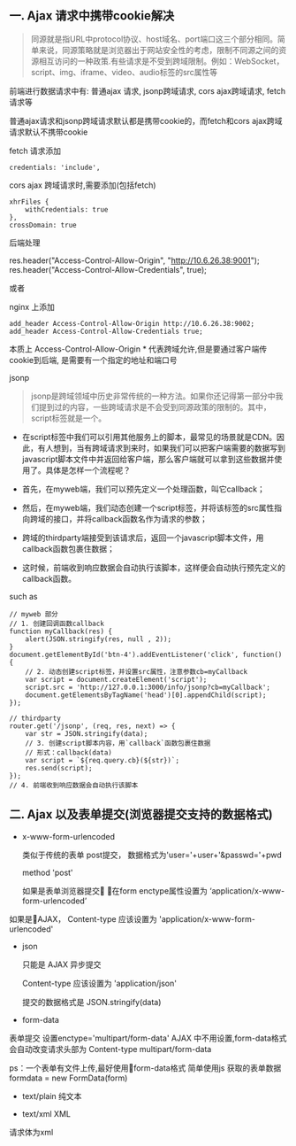 一. Ajax 请求中携带cookie解决
----

> 同源就是指URL中protocol协议、host域名、port端口这三个部分相同。简单来说，同源策略就是浏览器出于网站安全性的考虑，限制不同源之间的资源相互访问的一种政策.有些请求是不受到跨域限制。例如：WebSocket，script、img、iframe、video、audio标签的src属性等




前端进行数据请求中有: 普通ajax 请求, jsonp跨域请求, cors ajax跨域请求, fetch请求等

普通ajax请求和jsonp跨域请求默认都是携带cookie的，而fetch和cors ajax跨域请求默认不携带cookie

fetch 请求添加 

    credentials: 'include',


cors ajax 跨域请求时,需要添加(包括fetch)

    xhrFiles {
        withCredentials: true
    },
    crossDomain: true


后端处理

res.header("Access-Control-Allow-Origin", "http://10.6.26.38:9001");
res.header("Access-Control-Allow-Credentials", true);

或者

nginx 上添加

    add_header Access-Control-Allow-Origin http://10.6.26.38:9002;
    add_header Access-Control-Allow-Credentials true;

本质上 Access-Control-Allow-Origin * 代表跨域允许,但是要通过客户端传cookie到后端,
是需要有一个指定的地址和端口号

jsonp

> jsonp是跨域领域中历史非常传统的一种方法。如果你还记得第一部分中我们提到过的内容，一些跨域请求是不会受到同源政策的限制的。其中，script标签就是一个。

>

* 在script标签中我们可以引用其他服务上的脚本，最常见的场景就是CDN。因此，有人想到，当有跨域请求到来时，如果我们可以把客户端需要的数据写到javascript脚本文件中并返回给客户端，那么客户端就可以拿到这些数据并使用了。具体是怎样一个流程呢？

* 首先，在myweb端，我们可以预先定义一个处理函数，叫它callback；
* 然后，在myweb端，我们动态创建一个script标签，并将该标签的src属性指向跨域的接口，并将callback函数名作为请求的参数；
* 跨域的thirdparty端接受到该请求后，返回一个javascript脚本文件，用callback函数包裹住数据；
* 这时候，前端收到响应数据会自动执行该脚本，这样便会自动执行预先定义的callback函数。

such as 

```
// myweb 部分
// 1. 创建回调函数callback
function myCallback(res) {
    alert(JSON.stringify(res, null , 2));
}
document.getElementById('btn-4').addEventListener('click', function() {
    // 2. 动态创建script标签，并设置src属性，注意参数cb=myCallback
    var script = document.createElement('script');
    script.src = 'http://127.0.0.1:3000/info/jsonp?cb=myCallback';
    document.getElementsByTagName('head')[0].appendChild(script);
});

```
```
// thirdparty
router.get('/jsonp', (req, res, next) => {
    var str = JSON.stringify(data);
    // 3. 创建script脚本内容，用`callback`函数包裹住数据
    // 形式：callback(data)
    var script = `${req.query.cb}(${str})`;
    res.send(script);
});
// 4. 前端收到响应数据会自动执行该脚本

```


二. Ajax 以及表单提交(浏览器提交支持的数据格式)
---

 * x-www-form-urlencoded

    类似于传统的表单 post提交，
    数据格式为'user='+user+'&passwd='+pwd

    method 'post'

    如果是表单浏览器提交 在form enctype属性设置为 ‘application/x-www-form-urlencoded’


如果是AJAX， Content-type 应该设置为 'application/x-www-form-urlencoded'


 * json

    只能是 AJAX 异步提交 
    
    Content-type 应该设置为 'application/json'
    
    提交的数据格式是 JSON.stringify(data)

 >


 * form-data

 表单提交 设置enctype='multipart/form-data'
AJAX 中不用设置,form-data格式会自动改变请求头部为 Content-type multipart/form-data

ps：一个表单有文件上传,最好使用form-data格式
简单使用js 获取的表单数据 formdata = new FormData(form)

* text/plain 纯文本

* text/xml XML

请求体为xml


